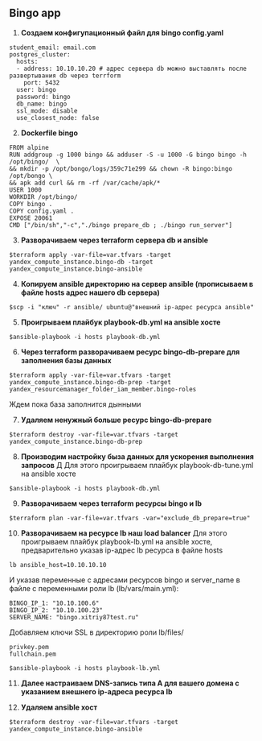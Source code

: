 ## Bingo app

1. **Создаем конфигупационный файл для bingo config.yaml**
```
student_email: email.com
postgres_cluster:
  hosts:
  - address: 10.10.10.20 # адрес сервера db можно выставлять после развертывания db через terrform
    port: 5432
  user: bingo
  password: bingo
  db_name: bingo
  ssl_mode: disable
  use_closest_node: false
```  
2. **Dockerfile bingo**
```
FROM alpine
RUN addgroup -g 1000 bingo && adduser -S -u 1000 -G bingo bingo -h /opt/bingo/  \
&& mkdir -p /opt/bongo/logs/359c71e299 && chown -R bingo:bingo /opt/bongo \
&& apk add curl && rm -rf /var/cache/apk/*
USER 1000
WORKDIR /opt/bingo/
COPY bingo .
COPY config.yaml .
EXPOSE 20061
CMD ["/bin/sh","-c","./bingo prepare_db ; ./bingo run_server"]
```
3. **Разворачиваем через terraform сервера db и ansible**
```
$terraform apply -var-file=var.tfvars -target yandex_compute_instance.bingo-db -target yandex_compute_instance.bingo-ansible
```

4. **Копируем ansible директорию на сервер ansible (прописываем в файле hosts адрес нашего db сервера)**
```
$scp -i "ключ" -r ansible/ ubuntu@"внешний ip-адрес ресурса ansible"
```
5. **Проигрываем плайбук playbook-db.yml на ansible хосте**
```
$ansible-playbook -i hosts playbook-db.yml
```
6. **Через terraform разворачиваем ресурс bingo-db-prepare для заполнения базы данных**
```
$terraform apply -var-file=var.tfvars -target yandex_compute_instance.bingo-db-prep -target yandex_resourcemanager_folder_iam_member.bingo-roles
```
Ждем пока база заполнится дынными

7. **Удаляем ненужный больше ресурс bingo-db-prepare**
```
$terraform destroy -var-file=var.tfvars -target yandex_compute_instance.bingo-db-prep
```
8. **Производим настройку быза данных для ускорения выполнения запросов** Д
Для этого проигрываем плайбук playbook-db-tune.yml на ansible хосте
```
$ansible-playbook -i hosts playbook-db.yml
```
9. **Разворачиваем через terraform ресурсы bingo и lb**
```
$terraform plan -var-file=var.tfvars -var="exclude_db_prepare=true"
``` 
  
10. **Разворачиваем на ресурсе lb наш load balancer**
Для этого проигрываем плайбук playbook-lb.yml на ansible хосте, предварительно указав ip-адрес lb ресурса в файле hosts
```
lb ansible_host=10.10.10.10
```
И указав переменные с адресами ресурсов bingo и server_name в файле с переменными роли lb (lb/vars/main.yml):
```
BINGO_IP_1: "10.10.100.6"
BINGO_IP_2: "10.10.100.23"
SERVER_NAME: "bingo.xitriy87test.ru"
```
Добавляем ключи SSL в директорию роли lb/files/

```
privkey.pem
fullchain.pem
```

```
$ansible-playbook -i hosts playbook-lb.yml
```
11. **Далее настраиваем DNS-запись типа A для вашего домена с указанием внешнего ip-адреса ресурса lb**

12. **Удаляем ansible хост**

```
$terraform destroy -var-file=var.tfvars -target yandex_compute_instance.bingo-ansible
```


